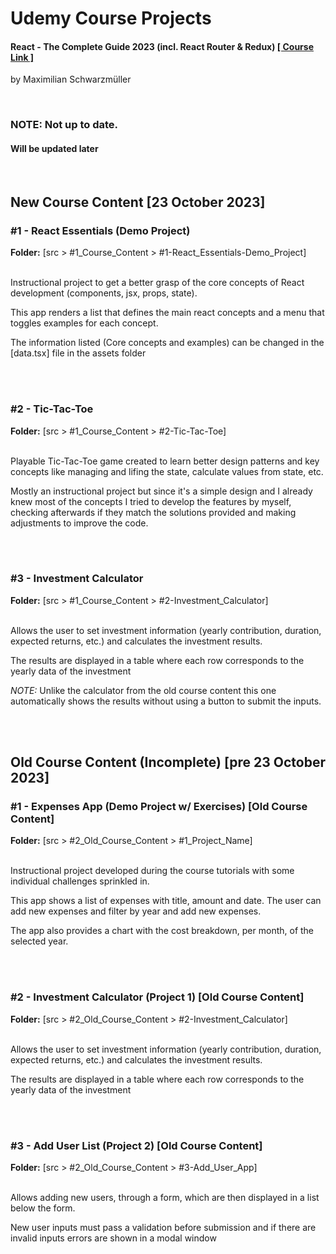 <h1>Udemy Course Projects</h1> 
<h4>React - The Complete Guide 2023 (incl. React Router & Redux)   <a href="https://www.udemy.com/course/react-the-complete-guide-incl-redux/">[ Course Link ]</a></h4>
<p>by Maximilian Schwarzmüller</p>

<br>
<h3>NOTE: Not up to date.</h3>
<h4>Will be updated later</h4>

<br>
<h2> New Course Content [23 October 2023] </h2>

<h3> #1 - React Essentials (Demo Project) </h3>
<strong>Folder:</strong> [src > #1_Course_Content > #1-React_Essentials-Demo_Project]
<br><br>
<p>Instructional project to get a better grasp of the core concepts of React development (components, jsx, props, state).</p>
<p>This app renders a list that defines the main react concepts and a menu that toggles examples for each concept.</p>
<p>The information listed (Core concepts and examples) can be changed in the [data.tsx] file in the assets folder</p>


<br><br>
<h3> #2 - Tic-Tac-Toe </h3>
<strong>Folder:</strong> [src > #1_Course_Content > #2-Tic-Tac-Toe]
<br><br>
<p>Playable Tic-Tac-Toe game created to learn better design patterns and key concepts like managing and lifing the state, calculate values from state, etc.</p>
<p>Mostly an instructional project but since it's a simple design and I already knew most of the concepts I tried to develop the features by myself, checking afterwards if they match the solutions provided and making adjustments to improve the code.</p>

<br><br>
<h3> #3 - Investment Calculator </h3>
<strong>Folder:</strong> [src > #1_Course_Content > #2-Investment_Calculator]
<br><br>
<p>Allows the user to set investment information (yearly contribution, duration, expected returns, etc.) and calculates the investment results.</p>
<p>The results are displayed in a table where each row corresponds to the yearly data of the investment</p>
<p><i>NOTE: </i> Unlike the calculator from the old course content this one automatically shows the results without using a button to submit the inputs.</p>





<br>
<br>
<h2> Old Course Content (Incomplete) [pre 23 October 2023] </h2>

<h3> #1 - Expenses App (Demo Project w/ Exercises) [Old Course Content] </h3>
<strong>Folder:</strong> [src > #2_Old_Course_Content > #1_Project_Name]
<br><br>
<p>Instructional project developed during the course tutorials with some individual challenges sprinkled in.</p>
<p>This app shows a list of expenses with title, amount and date. The user can add new expenses and filter by year and add new expenses.</p>
<p>The app also provides a chart with the cost breakdown, per month, of the selected year.</p>


<br><br>
<h3> #2 - Investment Calculator (Project 1) [Old Course Content] </h3>
<strong>Folder:</strong> [src > #2_Old_Course_Content > #2-Investment_Calculator]
<br><br>
<p>Allows the user to set investment information (yearly contribution, duration, expected returns, etc.) and calculates the investment results.</p>
<p>The results are displayed in a table where each row corresponds to the yearly data of the investment</p>


<br><br>
<h3> #3 - Add User List (Project 2) [Old Course Content] </h3>
<strong>Folder:</strong> [src > #2_Old_Course_Content > #3-Add_User_App]
<br><br>
<p>Allows adding new users, through a form, which are then displayed in a list below the form.</p>
<p>New user inputs must pass a validation before submission and if there are invalid inputs errors are shown in a modal window</p>
